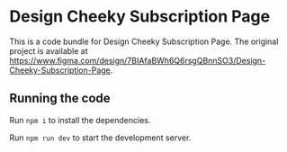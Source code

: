 
  # Design Cheeky Subscription Page

  This is a code bundle for Design Cheeky Subscription Page. The original project is available at https://www.figma.com/design/7BIAfaBWh6Q6rsgQBnnSO3/Design-Cheeky-Subscription-Page.

  ## Running the code

  Run `npm i` to install the dependencies.

  Run `npm run dev` to start the development server.
  